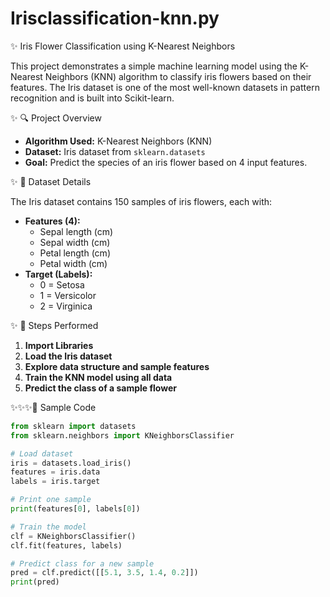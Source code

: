 # Irisclassification-knn.py
✨ Iris Flower Classification using K-Nearest Neighbors

This project demonstrates a simple machine learning model using the K-Nearest Neighbors (KNN) algorithm to classify iris flowers based on their features. The Iris dataset is one of the most well-known datasets in pattern recognition and is built into Scikit-learn.

✨ 🔍 Project Overview

- **Algorithm Used:** K-Nearest Neighbors (KNN)
- **Dataset:** Iris dataset from `sklearn.datasets`
- **Goal:** Predict the species of an iris flower based on 4 input features.

✨ 📂 Dataset Details

The Iris dataset contains 150 samples of iris flowers, each with:
- **Features (4):**
  - Sepal length (cm)
  - Sepal width (cm)
  - Petal length (cm)
  - Petal width (cm)
- **Target (Labels):**
  - 0 = Setosa
  - 1 = Versicolor
  - 2 = Virginica

✨ 🧠 Steps Performed

1. **Import Libraries**
2. **Load the Iris dataset**
3. **Explore data structure and sample features**
4. **Train the KNN model using all data**
5. **Predict the class of a sample flower**

✨✨✨🧪 Sample Code

```python
from sklearn import datasets
from sklearn.neighbors import KNeighborsClassifier

# Load dataset
iris = datasets.load_iris()
features = iris.data
labels = iris.target

# Print one sample
print(features[0], labels[0])

# Train the model
clf = KNeighborsClassifier()
clf.fit(features, labels)

# Predict class for a new sample
pred = clf.predict([[5.1, 3.5, 1.4, 0.2]])
print(pred)